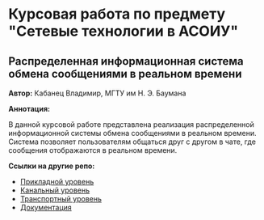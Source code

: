 # Курсовая работа по предмету "Сетевые технологии в АСОИУ"

## Распределенная информационная система обмена сообщениями в реальном времени

**Автор:** Кабанец Владимир, МГТУ им Н. Э. Баумана

**Аннотация:**

В данной курсовой работе представлена реализация распределенной информационной системы обмена сообщениями в реальном времени. Система позволяет пользователям общаться друг с другом в чате, где сообщения отображаются в реальном времени.

**Ссылки на другие репо:**

* [Прикладной уровень](https://github.com/CAPVOK/Networking_chat_front)
* [Канальный уровень](https://github.com/CAPVOK/Data_link_layer)
* [Транспортный уровень](https://github.com/CAPVOK/transport_layer)
* [Документация](https://github.com/CAPVOK/Networking-Docs)
